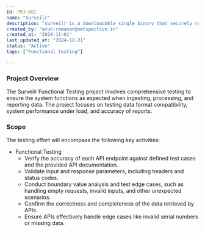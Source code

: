```yaml
---
Id: PRJ-001
name: "Surveilr"
description: "surveilr is a downloadable single binary that securely runs on Windows, Linux, and MacOS in your infrastructure. Your data is always private and can only be shared if you allow it. surveilr ensures the organization’s cybersecurity, quality metrics, and regulatory compliance efforts are backed by a SQL queryable private evidence warehouse that can fit on the laptop — fully auditable without IT support and with little to no human intervention."
created_by: "arun-ramanan@netspective.in"
created_at: "2024-11-01"
last_updated_at: "2024-12-31"
status: "Active"
tags: ["Functional testing"]

---
```


### Project Overview
The Surveilr Functional Testing project involves comprehensive testing to ensure the system functions as expected when ingesting, processing, and reporting data. The project focuses on testing data format compatibility, system performance under load, and accuracy of reports.

### Scope
The testing effort will encompass the following key activities:

 - Functional Testing
     - Verify the accuracy of each API endpoint against defined test cases and the provided API documentation.
     - Validate input and response parameters, including headers and status codes.
     - Conduct boundary value analysis and test edge cases, such as handling empty requests, invalid inputs, and other unexpected scenarios.
     - Confirm the correctness and completeness of the data retrieved by APIs.
     - Ensure APIs effectively handle edge cases like invalid serial numbers or missing data.
